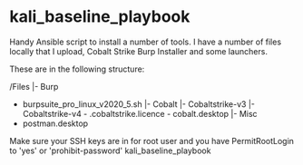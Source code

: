 # kali_baseline_playbook

 Handy Ansible script to install a number of tools.
 I have a number of files locally that I upload, Cobalt Strike
 Burp Installer and some launchers.
 
 These are in the following structure:

 /Files
  |- Burp
   - burpsuite_pro_linux_v2020_5.sh
  |- Cobalt
   |- Cobaltstrike-v3
   |- Cobaltstrike-v4
    - .cobaltstrike.licence
    - cobalt.desktop
  |- Misc
   - postman.desktop

 Make sure your SSH keys are in for root user and you have PermitRootLogin to 'yes' or 'prohibit-password'
 kali_baseline_playbook
